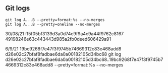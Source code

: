 
## Git logs

```unix
git log A...B --pretty=format:%s --no-merges 
git log A...B --pretty=oneline --no-merges
```

30/08/21
ff5f05bf3139d3a0d74c9f9a4c9a44f9762c8167
49198246e63c443443d985a2fb0deed606429a91

6/9/21
19bc9268f7e47f3f9745b74669312c83e468add8
d26e02c27bfaf8fadbae6da0a00182105d34bc68
git log d26e02c27bfaf8fadbae6da0a00182105d34bc68..19bc9268f7e47f3f9745b74669312c83e468add8 --pretty=format:%s --no-merges
